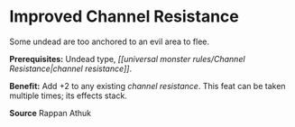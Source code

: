 ﻿---
cssclass: [feats]

---
# Improved Channel Resistance

Some undead are too anchored to an evil area to flee.

**Prerequisites:** Undead type, _[[universal monster rules/Channel Resistance|channel resistance]]_.

**Benefit:** Add +2 to any existing _channel resistance_. This feat can be taken multiple times; its effects stack.

**Source** Rappan Athuk
